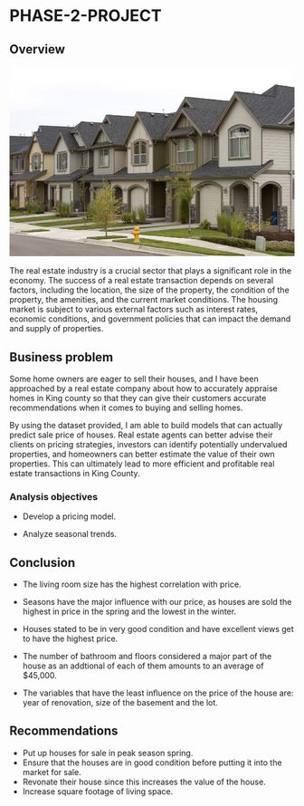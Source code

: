 # PHASE-2-PROJECT

## Overview

![Image](housing.jpg)

The real estate industry is a crucial sector that plays a significant role in the economy. The success of a real estate transaction depends on several factors, including the location, the size of the property, the condition of the property, the amenities, and the current market conditions. The housing market is subject to various external factors such as interest rates, economic conditions, and government policies that can impact the demand and supply of properties.

## Business problem 

Some home owners are eager to sell their houses, and I have been approached by a real estate company about how to accurately appraise homes in King county so that they can give their customers accurate recommendations when it comes to buying and selling homes.

By using the dataset provided, I am able to build models that can actually predict sale price of houses. Real estate agents can better advise their clients on pricing strategies, investors can identify potentially undervalued properties, and homeowners can better estimate the value of their own properties. This can ultimately lead to more efficient and profitable real estate transactions in King County.

### Analysis objectives 

* Develop a pricing model.

* Analyze seasonal trends.

## Conclusion 

* The living room size has the highest correlation with price.

* Seasons have the major influence with our price, as houses are sold the highest in price in the spring and the lowest in the winter.

* Houses stated to be in very good condition and have excellent views get to have the highest price.

* The number of bathroom and floors considered a major part of the house as an addtional of each of them amounts to an average of $45,000.

* The variables that have the least influence on the price of the house are: year of renovation, size of the basement and the lot.

## Recommendations

* Put up houses for sale in peak season spring.
* Ensure that the houses are in good condition before putting it into the market for sale.
* Revonate their house since this increases the value of the house.
* Increase square footage of living space.